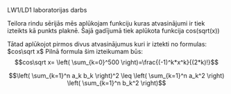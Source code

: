 LW1/LD1 laboratorijas darbs


Teilora rindu sērijās mēs aplūkojam funkciju kuras atvasinājumi ir tiek izteikts kā punkts plaknē.
Šajā gadījumā tiek aplūkota funkcija cos(sqrt(x)) 

Tātad aplūkojot pirmos divus atvasinājumus kuri ir iztekti no formulas:
$cos\sqrt x$
Pilnā formula šim izteikumam būs:
$$cos\sqrt x= \left( \sum_{k=0}^500  \right)=\frac{(-1)^k*x^k}{(2*k)!}$$

$$\left( \sum_{k=1}^n a_k b_k \right)^2 \leq \left( \sum_{k=1}^n a_k^2 \right) \left( \sum_{k=1}^n b_k^2 \right)$$








